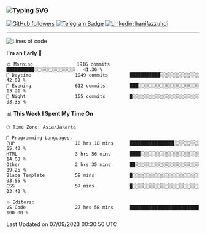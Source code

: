 ### [![Typing SVG](https://readme-typing-svg.herokuapp.com?font=lato&size=22&lines=Hi+There+👋)](https://git.io/typing-svg) 

[![GitHub followers](https://img.shields.io/github/followers/hanifazzuhdi?label=Follow&style=social)](https://github.com/hanifazzuhdi/?tab=follow) 
[![Telegram Badge](https://img.shields.io/badge/-hanif0198-blue?style=social&logo=telegram&link=https://www.t.me/hanif0198/)](https://www.t.me/hanif0198/) 
[![Linkedin: hanifazzuhdi](https://img.shields.io/badge/-hanifazzuhdi-blue?style=flat-square&logo=Linkedin&logoColor=white&link=https://www.linkedin.com/in/hanif-az-zuhdi-69688019b/)](https://www.linkedin.com/in/hanif-az-zuhdi-69688019b/) 

<hr/>

<!--START_SECTION:waka-->
![Lines of code](https://img.shields.io/badge/From%20Hello%20World%20I%27ve%20Written-30.3%20million%20lines%20of%20code-blue)

**I'm an Early 🐤** 

```text
🌞 Morning                1916 commits        ██████████░░░░░░░░░░░░░░░   41.36 % 
🌆 Daytime                1949 commits        ███████████░░░░░░░░░░░░░░   42.08 % 
🌃 Evening                612 commits         ███░░░░░░░░░░░░░░░░░░░░░░   13.21 % 
🌙 Night                  155 commits         █░░░░░░░░░░░░░░░░░░░░░░░░   03.35 % 
```


📊 **This Week I Spent My Time On** 

```text
🕑︎ Time Zone: Asia/Jakarta

💬 Programming Languages: 
PHP                      18 hrs 18 mins      ████████████████░░░░░░░░░   65.43 % 
HTML                     3 hrs 56 mins       ████░░░░░░░░░░░░░░░░░░░░░   14.08 % 
Other                    2 hrs 35 mins       ██░░░░░░░░░░░░░░░░░░░░░░░   09.25 % 
Blade Template           59 mins             █░░░░░░░░░░░░░░░░░░░░░░░░   03.55 % 
CSS                      57 mins             █░░░░░░░░░░░░░░░░░░░░░░░░   03.40 % 

🔥 Editors: 
VS Code                  27 hrs 58 mins      █████████████████████████   100.00 % 
```


 Last Updated on 07/09/2023 00:30:50 UTC
<!--END_SECTION:waka-->
